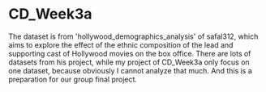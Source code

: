 # CD_Week3a
The dataset is from 'hollywood_demographics_analysis' of safal312, which aims to explore the effect of the ethnic composition of the lead and supporting cast of Hollywood movies on the box office. There are lots of datasets from his project, while my project of CD_Week3a only focus on one dataset, because obviously I cannot analyze that much.
And this is a preparation for our group final project.
